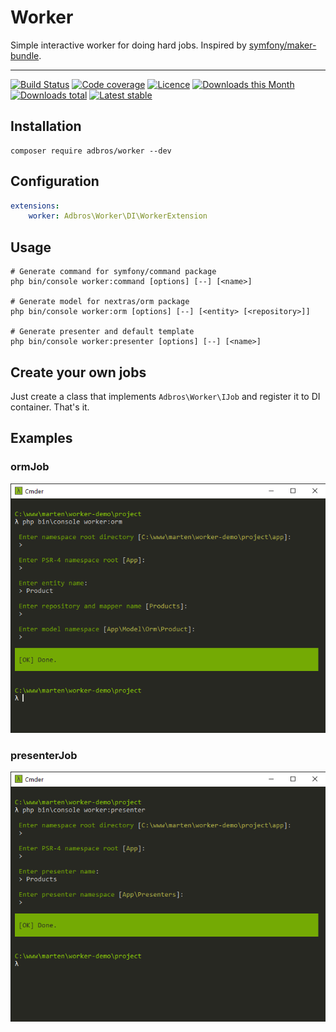 # Worker
Simple interactive worker for doing hard jobs. Inspired by [symfony/maker-bundle](https://github.com/symfony/maker-bundle).

---

[![Build Status](https://img.shields.io/travis/com/martenb/worker.svg?style=flat-square)](https://travis-ci.com/martenb/worker)
[![Code coverage](https://img.shields.io/coveralls/martenb/worker.svg?style=flat-square)](https://coveralls.io/r/martenb/worker)
[![Licence](https://img.shields.io/packagist/l/adbros/worker.svg?style=flat-square)](https://packagist.org/packages/adbros/worker)
[![Downloads this Month](https://img.shields.io/packagist/dm/adbros/worker.svg?style=flat-square)](https://packagist.org/packages/adbros/google)
[![Downloads total](https://img.shields.io/packagist/dt/adbros/worker.svg?style=flat-square)](https://packagist.org/packages/adbros/worker)
[![Latest stable](https://img.shields.io/packagist/v/adbros/worker.svg?style=flat-square)](https://packagist.org/packages/adbros/worker)

## Installation
```shell
composer require adbros/worker --dev
```

## Configuration

```yaml
extensions:
    worker: Adbros\Worker\DI\WorkerExtension
```

## Usage

```shell
# Generate command for symfony/command package
php bin/console worker:command [options] [--] [<name>]

# Generate model for nextras/orm package
php bin/console worker:orm [options] [--] [<entity> [<repository>]]

# Generate presenter and default template
php bin/console worker:presenter [options] [--] [<name>]
```

## Create your own jobs
Just create a class that implements ```Adbros\Worker\IJob``` and register it to DI container. That's it.

## Examples

### ormJob
![ormJob](.docs/ormJob.png)

### presenterJob
![presenterJob](.docs/presenterJob.png)
